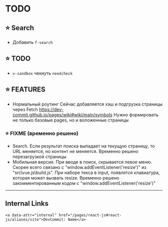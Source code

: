 # TODO

## ⭐️ Search
- Добавить `f-search`

<!-- TODO:
<f-search>TS -> Merge</f-search>
<f-search>CSS -> <u>block-size</u></f-search>
-->

## ⭐️ TODO
- `v-sandbox` чекнуть `needcheck`

## ⭐️ FEATURES
- Нормальный роутинг
Сейчас добавляется хэш и подгрузка страницы через Fetch
https://dev-commit.github.io/pages/wiki#wiki/main/symbols
Нужно формировать не только базовые pages, но и воложенные страницы

### ⭐️ FIXME (временно решено)
- Search. Если результат поиска выпадает на текущую страницу, то URL меняется, но контент не меняется. Временно решено перезагрузкой страницы
- Мобильная версия. При вводе в поиск, скрывается левое меню. Скорее всего связано с "window.addEventListener('resize')" из "src\vue.js\build.js". При наборе текса в input, появлятся клавиатура, которая может вызвать resize. Временно решено закомментированным кодом с "window.addEventListener('resize')"

----

## Internal Links
```
<a data-attr="internal" href="/pages/react-js#react-js/aliases/vite">DevCommit: Name</a>
```
